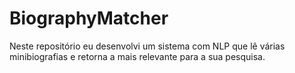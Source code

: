 # BiographyMatcher
Neste repositório eu desenvolvi um sistema com NLP que lê várias minibiografias e retorna a mais relevante para a sua pesquisa.
